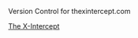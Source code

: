 Version Control for thexintercept.com

[The X-Intercept](http://thexintercept.com "The X-Intercept")
